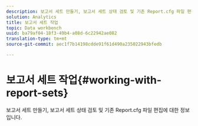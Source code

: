 ```yaml
---
description: 보고서 세트 만들기, 보고서 세트 상태 검토 및 기존 Report.cfg 파일 편집에 대한 정보입니다.
solution: Analytics
title: 보고서 세트 작업
topic: Data workbench
uuid: ba79af04-18f3-49b4-a08d-6c22942ae082
translation-type: tm+mt
source-git-commit: aec1f7b14198cdde91f61d490a235022943bfedb

---
```



# 보고서 세트 작업{#working-with-report-sets}

보고서 세트 만들기, 보고서 세트 상태 검토 및 기존 Report.cfg 파일 편집에 대한 정보입니다.

